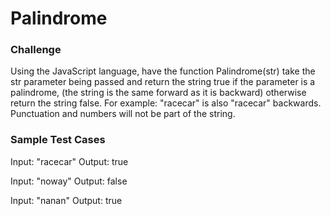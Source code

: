# Palindrome

### Challenge

Using the JavaScript language, have the function Palindrome(str) take the str parameter being passed and return the string true if the parameter is a palindrome, (the string is the same forward as it is backward) otherwise return the string false. For example: "racecar" is also "racecar" backwards. Punctuation and numbers will not be part of the string.

### Sample Test Cases

Input: "racecar"
Output: true

Input: "noway"
Output: false

Input: "nanan"
Output: true
